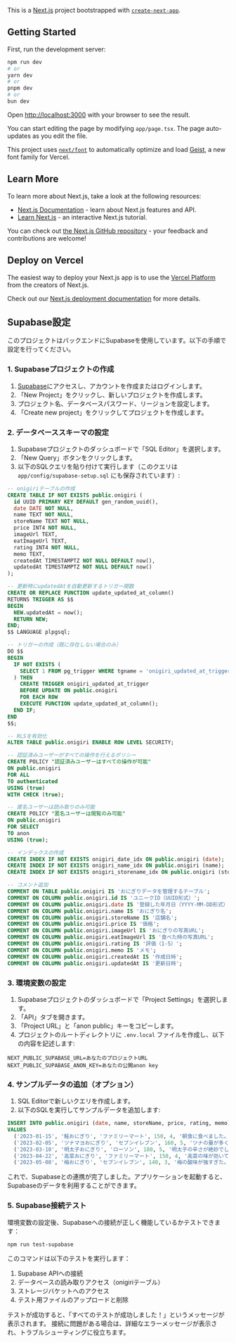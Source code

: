 This is a [Next.js](https://nextjs.org) project bootstrapped with [`create-next-app`](https://nextjs.org/docs/app/api-reference/cli/create-next-app).

## Getting Started

First, run the development server:

```bash
npm run dev
# or
yarn dev
# or
pnpm dev
# or
bun dev
```

Open [http://localhost:3000](http://localhost:3000) with your browser to see the result.

You can start editing the page by modifying `app/page.tsx`. The page auto-updates as you edit the file.

This project uses [`next/font`](https://nextjs.org/docs/app/building-your-application/optimizing/fonts) to automatically optimize and load [Geist](https://vercel.com/font), a new font family for Vercel.

## Learn More

To learn more about Next.js, take a look at the following resources:

- [Next.js Documentation](https://nextjs.org/docs) - learn about Next.js features and API.
- [Learn Next.js](https://nextjs.org/learn) - an interactive Next.js tutorial.

You can check out [the Next.js GitHub repository](https://github.com/vercel/next.js) - your feedback and contributions are welcome!

## Deploy on Vercel

The easiest way to deploy your Next.js app is to use the [Vercel Platform](https://vercel.com/new?utm_medium=default-template&filter=next.js&utm_source=create-next-app&utm_campaign=create-next-app-readme) from the creators of Next.js.

Check out our [Next.js deployment documentation](https://nextjs.org/docs/app/building-your-application/deploying) for more details.

## Supabase設定

このプロジェクトはバックエンドにSupabaseを使用しています。以下の手順で設定を行ってください。

### 1. Supabaseプロジェクトの作成

1. [Supabase](https://supabase.com/)にアクセスし、アカウントを作成またはログインします。
2. 「New Project」をクリックし、新しいプロジェクトを作成します。
3. プロジェクト名、データベースパスワード、リージョンを設定します。
4. 「Create new project」をクリックしてプロジェクトを作成します。

### 2. データベーススキーマの設定

1. Supabaseプロジェクトのダッシュボードで「SQL Editor」を選択します。
2. 「New Query」ボタンをクリックします。
3. 以下のSQLクエリを貼り付けて実行します（このクエリは `app/config/supabase-setup.sql` にも保存されています）:

```sql
-- onigiriテーブルの作成
CREATE TABLE IF NOT EXISTS public.onigiri (
  id UUID PRIMARY KEY DEFAULT gen_random_uuid(),
  date DATE NOT NULL,
  name TEXT NOT NULL,
  storeName TEXT NOT NULL,
  price INT4 NOT NULL,
  imageUrl TEXT,
  eatImageUrl TEXT,
  rating INT4 NOT NULL,
  memo TEXT,
  createdAt TIMESTAMPTZ NOT NULL DEFAULT now(),
  updatedAt TIMESTAMPTZ NOT NULL DEFAULT now()
);

-- 更新時にupdatedAtを自動更新するトリガー関数
CREATE OR REPLACE FUNCTION update_updated_at_column()
RETURNS TRIGGER AS $$
BEGIN
  NEW.updatedAt = now();
  RETURN NEW;
END;
$$ LANGUAGE plpgsql;

-- トリガーの作成（既に存在しない場合のみ）
DO $$
BEGIN
  IF NOT EXISTS (
    SELECT 1 FROM pg_trigger WHERE tgname = 'onigiri_updated_at_trigger'
  ) THEN
    CREATE TRIGGER onigiri_updated_at_trigger
    BEFORE UPDATE ON public.onigiri
    FOR EACH ROW
    EXECUTE FUNCTION update_updated_at_column();
  END IF;
END
$$;

-- RLSを有効化
ALTER TABLE public.onigiri ENABLE ROW LEVEL SECURITY;

-- 認証済みユーザーがすべての操作を行えるポリシー
CREATE POLICY "認証済みユーザーはすべての操作が可能" 
ON public.onigiri 
FOR ALL 
TO authenticated 
USING (true) 
WITH CHECK (true);

-- 匿名ユーザーは読み取りのみ可能
CREATE POLICY "匿名ユーザーは閲覧のみ可能" 
ON public.onigiri 
FOR SELECT 
TO anon 
USING (true);

-- インデックスの作成
CREATE INDEX IF NOT EXISTS onigiri_date_idx ON public.onigiri (date);
CREATE INDEX IF NOT EXISTS onigiri_name_idx ON public.onigiri (name);
CREATE INDEX IF NOT EXISTS onigiri_storename_idx ON public.onigiri (storeName);

-- コメント追加
COMMENT ON TABLE public.onigiri IS 'おにぎりデータを管理するテーブル';
COMMENT ON COLUMN public.onigiri.id IS 'ユニークID（UUID形式）';
COMMENT ON COLUMN public.onigiri.date IS '登録した年月日（YYYY-MM-DD形式）';
COMMENT ON COLUMN public.onigiri.name IS 'おにぎり名';
COMMENT ON COLUMN public.onigiri.storeName IS '店舗名';
COMMENT ON COLUMN public.onigiri.price IS '価格';
COMMENT ON COLUMN public.onigiri.imageUrl IS 'おにぎりの写真URL';
COMMENT ON COLUMN public.onigiri.eatImageUrl IS '食べた時の写真URL';
COMMENT ON COLUMN public.onigiri.rating IS '評価（1-5）';
COMMENT ON COLUMN public.onigiri.memo IS 'メモ';
COMMENT ON COLUMN public.onigiri.createdAt IS '作成日時';
COMMENT ON COLUMN public.onigiri.updatedAt IS '更新日時';
```

### 3. 環境変数の設定

1. Supabaseプロジェクトのダッシュボードで「Project Settings」を選択します。
2. 「API」タブを開きます。
3. 「Project URL」と「anon public」キーをコピーします。
4. プロジェクトのルートディレクトリに `.env.local` ファイルを作成し、以下の内容を記述します:

```
NEXT_PUBLIC_SUPABASE_URL=あなたのプロジェクトURL
NEXT_PUBLIC_SUPABASE_ANON_KEY=あなたの公開anon key
```

### 4. サンプルデータの追加（オプション）

1. SQL Editorで新しいクエリを作成します。
2. 以下のSQLを実行してサンプルデータを追加します:

```sql
INSERT INTO public.onigiri (date, name, storeName, price, rating, memo)
VALUES
  ('2023-01-15', '鮭おにぎり', 'ファミリーマート', 150, 4, '朝食に食べました。塩加減が絶妙でした。'),
  ('2023-02-05', 'ツナマヨおにぎり', 'セブンイレブン', 160, 5, 'ツナの量が多くて満足感がありました。'),
  ('2023-03-10', '明太子おにぎり', 'ローソン', 180, 5, '明太子の辛さが絶妙でした。また買いたい。'),
  ('2023-04-22', '高菜おにぎり', 'ファミリーマート', 150, 4, '高菜の味が効いていて美味しかった。'),
  ('2023-05-08', '梅おにぎり', 'セブンイレブン', 140, 3, '梅の酸味が強すぎた。');
```

これで、Supabaseとの連携が完了しました。アプリケーションを起動すると、Supabaseのデータを利用することができます。

### 5. Supabase接続テスト

環境変数の設定後、Supabaseへの接続が正しく機能しているかテストできます：

```bash
npm run test-supabase
```

このコマンドは以下のテストを実行します：
1. Supabase APIへの接続
2. データベースの読み取りアクセス（onigiriテーブル）
3. ストレージバケットへのアクセス
4. テスト用ファイルのアップロードと削除

テストが成功すると、「すべてのテストが成功しました！」というメッセージが表示されます。
接続に問題がある場合は、詳細なエラーメッセージが表示され、トラブルシューティングに役立ちます。
